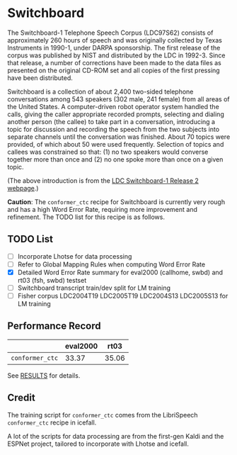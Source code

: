 # Switchboard

The Switchboard-1 Telephone Speech Corpus (LDC97S62) consists of approximately 260 hours of speech and was originally collected by Texas Instruments in 1990-1, under DARPA sponsorship. The first release of the corpus was published by NIST and distributed by the LDC in 1992-3. Since that release, a number of corrections have been made to the data files as presented on the original CD-ROM set and all copies of the first pressing have been distributed.

Switchboard is a collection of about 2,400 two-sided telephone conversations among 543 speakers (302 male, 241 female) from all areas of the United States. A computer-driven robot operator system handled the calls, giving the caller appropriate recorded prompts, selecting and dialing another person (the callee) to take part in a conversation, introducing a topic for discussion and recording the speech from the two subjects into separate channels until the conversation was finished. About 70 topics were provided, of which about 50 were used frequently. Selection of topics and callees was constrained so that: (1) no two speakers would converse together more than once and (2) no one spoke more than once on a given topic.

(The above introduction is from the [LDC Switchboard-1 Release 2 webpage](https://catalog.ldc.upenn.edu/LDC97S62).)

**Caution**: The `conformer_ctc` recipe for Switchboard is currently very rough and has a high Word Error Rate, requiring more improvement and refinement. The TODO list for this recipe is as follows.

## TODO List
- [ ] Incorporate Lhotse for data processing
- [ ] Refer to Global Mapping Rules when computing Word Error Rate
- [x] Detailed Word Error Rate summary for eval2000 (callhome, swbd) and rt03 (fsh, swbd) testset
- [ ] Switchboard transcript train/dev split for LM training
- [ ] Fisher corpus LDC2004T19 LDC2005T19 LDC2004S13 LDC2005S13 for LM training

## Performance Record
|                                |  eval2000  |  rt03  |
|--------------------------------|------------|--------|
|         `conformer_ctc`        |    33.37   |  35.06 |

See [RESULTS](/egs/swbd/ASR/RESULTS.md) for details.

## Credit

The training script for `conformer_ctc` comes from the LibriSpeech `conformer_ctc` recipe in icefall.

A lot of the scripts for data processing are from the first-gen Kaldi and the ESPNet project, tailored to incorporate with Lhotse and icefall.
